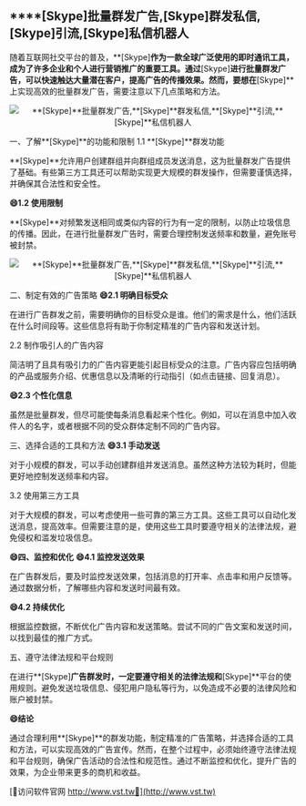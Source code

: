 ## ****[Skype]**批量群发广告,**[Skype]**群发私信,**[Skype]**引流,**[Skype]**私信机器人**

随着互联网社交平台的普及，**[Skype]**作为一款全球广泛使用的即时通讯工具，成为了许多企业和个人进行营销推广的重要工具。通过**[Skype]**进行批量群发广告，可以快速触达大量潜在客户，提高广告的传播效果。然而，要想在**[Skype]**上实现高效的批量群发广告，需要注意以下几点策略和方法。

 <center><img src="https://vst.tw/MP4/tuiguang/png/6.png" alt="**[Skype]**批量群发广告,**[Skype]**群发私信,**[Skype]**引流,**[Skype]**私信机器人"></center>

一、了解**[Skype]**的功能和限制
1.1 **[Skype]**群发功能

**[Skype]**允许用户创建群组并向群组成员发送消息，这为批量群发广告提供了基础。有些第三方工具还可以帮助实现更大规模的群发操作，但需要谨慎选择，并确保其合法性和安全性。

**😄1.2 使用限制**

**[Skype]**对频繁发送相同或类似内容的行为有一定的限制，以防止垃圾信息的传播。因此，在进行批量群发广告时，需要合理控制发送频率和数量，避免账号被封禁。

 <center><img src="https://vst.tw/MP4/tuiguang/png/1.png" alt="**[Skype]**批量群发广告,**[Skype]**群发私信,**[Skype]**引流,**[Skype]**私信机器人"></center>

二、制定有效的广告策略
**😄2.1 明确目标受众**

在进行广告群发之前，需要明确你的目标受众是谁。他们的需求是什么，他们活跃在什么时间段等。这些信息将有助于你制定精准的广告内容和发送计划。

2.2 制作吸引人的广告内容

简洁明了且具有吸引力的广告内容更能引起目标受众的注意。广告内容应包括明确的产品或服务介绍、优惠信息以及清晰的行动指引（如点击链接、回复消息）。

**😄2.3 个性化信息**

虽然是批量群发，但尽可能使每条消息看起来个性化。例如，可以在消息中加入收件人的名字，或者根据不同的受众群体定制不同的广告内容。

三、选择合适的工具和方法
**😄3.1 手动发送**

对于小规模的群发，可以手动创建群组并发送消息。虽然这种方法较为耗时，但能更好地控制发送频率和内容。

3.2 使用第三方工具

对于大规模的群发，可以考虑使用一些可靠的第三方工具。这些工具可以自动化发送消息，提高效率。但需要注意的是，使用这些工具时要遵守相关的法律法规，避免侵权和滥发垃圾信息。

**😄四、监控和优化**
**😄4.1 监控发送效果**

在广告群发后，要及时监控发送效果，包括消息的打开率、点击率和用户反馈等。通过数据分析，了解哪些内容和发送时间最有效。

**😄4.2 持续优化**

根据监控数据，不断优化广告内容和发送策略。尝试不同的广告文案和发送时间，以找到最佳的推广方式。

五、遵守法律法规和平台规则

在进行**[Skype]**广告群发时，一定要遵守相关的法律法规和**[Skype]**平台的使用规则。避免发送垃圾信息、侵犯用户隐私等行为，以免造成不必要的法律风险和账户被封禁。

**😄结论**

通过合理利用**[Skype]**的群发功能，制定精准的广告策略，并选择合适的工具和方法，可以实现高效的广告宣传。然而，在整个过程中，必须始终遵守法律法规和平台规则，确保广告活动的合法性和规范性。通过不断监控和优化，提升广告的效果，为企业带来更多的商机和收益。


[👻访问软件官网 http://www.vst.tw👻](http://www.vst.tw)

